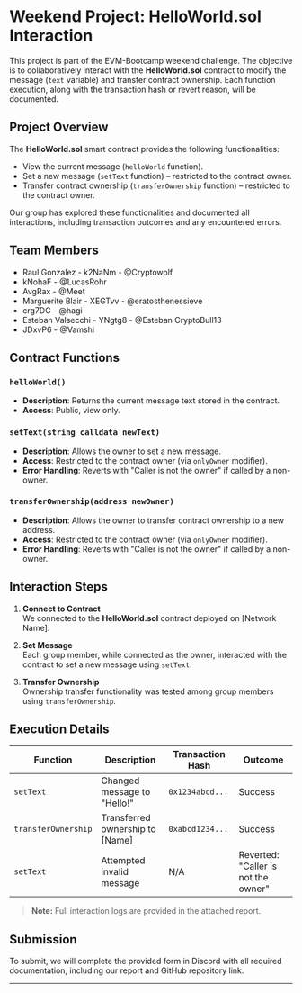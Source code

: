 # Weekend Project: HelloWorld.sol Interaction

This project is part of the EVM-Bootcamp weekend challenge. The objective is to collaboratively interact with the **HelloWorld.sol** contract to modify the message (`text` variable) and transfer contract ownership. Each function execution, along with the transaction hash or revert reason, will be documented.

## Project Overview

The **HelloWorld.sol** smart contract provides the following functionalities:
- View the current message (`helloWorld` function).
- Set a new message (`setText` function) – restricted to the contract owner.
- Transfer contract ownership (`transferOwnership` function) – restricted to the contract owner.

Our group has explored these functionalities and documented all interactions, including transaction outcomes and any encountered errors.

## Team Members
- Raul Gonzalez - k2NaNm - @Cryptowolf 
- kNohaF    - @LucasRohr 
- AvgRax    - @Meet
- Marguerite Blair - XEGTvv    - @eratosthenessieve 
- crg7DC - @hagi 
- Esteban Valsecchi - YNgtg8 - @Esteban CryptoBull13 
- JDxvP6    - @Vamshi

## Contract Functions

### `helloWorld()`
- **Description**: Returns the current message text stored in the contract.
- **Access**: Public, view only.

### `setText(string calldata newText)`
- **Description**: Allows the owner to set a new message.
- **Access**: Restricted to the contract owner (via `onlyOwner` modifier).
- **Error Handling**: Reverts with "Caller is not the owner" if called by a non-owner.

### `transferOwnership(address newOwner)`
- **Description**: Allows the owner to transfer contract ownership to a new address.
- **Access**: Restricted to the contract owner (via `onlyOwner` modifier).
- **Error Handling**: Reverts with "Caller is not the owner" if called by a non-owner.

## Interaction Steps

1. **Connect to Contract**  
   We connected to the **HelloWorld.sol** contract deployed on [Network Name].

2. **Set Message**  
   Each group member, while connected as the owner, interacted with the contract to set a new message using `setText`.

3. **Transfer Ownership**  
   Ownership transfer functionality was tested among group members using `transferOwnership`.

## Execution Details

| Function           | Description                     | Transaction Hash                          | Outcome               |
|--------------------|---------------------------------|-------------------------------------------|-----------------------|
| `setText`          | Changed message to "Hello!"     | `0x1234abcd...`                           | Success               |
| `transferOwnership`| Transferred ownership to [Name] | `0xabcd1234...`                           | Success               |
| `setText`          | Attempted invalid message       | N/A                                       | Reverted: "Caller is not the owner" |

> **Note:** Full interaction logs are provided in the attached report.

## Submission

To submit, we will complete the provided form in Discord with all required documentation, including our report and GitHub repository link.

---